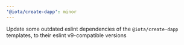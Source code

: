 ```yaml
---
'@iota/create-dapp': minor
---
```


Update some outdated eslint dependencies of the `@iota/create-dapp` templates, to their eslint v9-compatible versions
